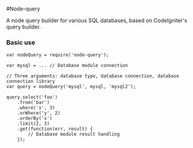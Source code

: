 #Node-query

A node query builder for various SQL databases, based on CodeIgniter's query builder.

### Basic use

	var nodeQuery = require('node-query');
	
	var mysql = ... // Database module connection 
	
	// Three arguments: database type, database connection, database connection library
	var query = nodeQuery('mysql', mysql, 'mysql2');

	query.select('foo')
		.from('bar')
		.where('x', 3)
		.orWhere('y', 2)
		.orderBy('x')
		.limit(2, 3)
		.get(function(err, result) {
			// Database module result handling
		});

